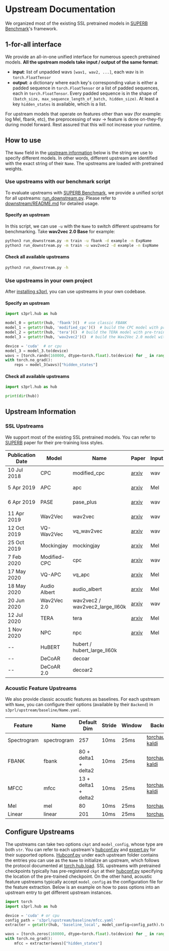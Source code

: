 # Upstream Documentation

We organized most of the existing SSL pretrained models in [SUPERB Benchmark](https://arxiv.org/abs/2105.01051)'s framework.

## 1-for-all interface
We provide an all-in-one unified interface for numerous speech pretrained models.
**All the upstream models take input / output of the same format:**
- **input**: list of unpadded wavs `[wav1, wav2, ...]`, each wav is in `torch.FloatTensor`
- **output**: a dictionary where each key's corresponding value is either a padded sequence in `torch.FloatTensor` or a list of padded sequences, each in `torch.FloatTensor`. Every padded sequence is in the shape of `(batch_size, max_sequence_length_of_batch, hidden_size)`. At least a key `hidden_states` is available, which is a list.

For upstream models that operate on features other than wav (for example: log Mel, fbank, etc), the preprocessing of wav -> feature is done on-they-fly during model forward. Rest assured that this will not increase your runtime.

## How to use

The `Name` field in the [upstream information](#upstream-information) below is the string we use to specify different models. In other words, different upstream are identified with the exact string of their `Name`. The upstreams are loaded with pretrained weights.

### Use upstreams with our benchmark script

To evaluate upstreams with [SUPERB Benchmark](https://arxiv.org/abs/2105.01051), we provide a unified script for all upstreams: [run_downstream.py](../run_downstream.py). Please refer to [downstream/README.md](../downstream/README.md) for detailed usage.

#### Specify an upstream

In this script, we can use `-u` with the `Name` to switch different upstreams for benchmarking. Take **wav2vec 2.0 Base** for example:

```bash
python3 run_downstream.py -m train -u fbank -d example -n ExpName
python3 run_downstream.py -m train -u wav2vec2 -d example -n ExpName
```

#### Check all available upstreams

```bash
python3 run_downstream.py -h
```

### Use upstreams in your own project

After [installing s3prl](../../README.md#installation), you can use upstreams in your own codebase.

#### Specify an upstream

```python
import s3prl.hub as hub

model_0 = getattr(hub, 'fbank')()  # use classic FBANK
model_1 = getattr(hub, 'modified_cpc')()  # build the CPC model with pre-trained weights
model_2 = getattr(hub, 'tera')()  # build the TERA model with pre-trained weights
model_3 = getattr(hub, 'wav2vec2')()  # build the Wav2Vec 2.0 model with pre-trained weights

device = 'cuda'  # or cpu
model_3 = model_3.to(device)
wavs = [torch.randn(160000, dtype=torch.float).to(device) for _ in range(16)]
with torch.no_grad():
    reps = model_3(wavs)["hidden_states"]
```

#### Check all available upstreams

```python
import s3prl.hub as hub

print(dir(hub))
```

## Upstream Information

### SSL Upstreams

We support most of the existing SSL pretrained models. You can refer to [SUPERB](https://arxiv.org/abs/2105.01051) paper for their pre-training loss styles.

Publication Date | Model | Name | Paper | Input | Stride | Pre-train Data | Official Ckpt | Official Repo 
|---|---|---|---|---|---|---|---|---
10 Jul 2018 | CPC | modified_cpc | [arxiv](https://arxiv.org/abs/1807.03748) | wav | 10ms | [LibriLight-60k](https://github.com/facebookresearch/libri-light) | X | [FAIR](https://github.com/facebookresearch/CPC_audio)
5 Apr 2019 | APC | apc | [arxiv](https://arxiv.org/abs/1904.03240) | Mel | 10ms | [LibriSpeech-360](http://www.openslr.org/12) | O | [APC](https://github.com/Alexander-H-Liu/NPC)
6 Apr 2019 | PASE | pase_plus | [arxiv](https://arxiv.org/abs/1904.03416) | wav | 10ms | [LibriSpeech-960](http://www.openslr.org/12) | X | [PASE](https://github.com/santi-pdp/pase)
11 Apr 2019 | Wav2Vec | wav2vec | [arxiv](https://arxiv.org/abs/1904.05862) | wav | 10ms | [LibriSpeech-960](http://www.openslr.org/12) | O | [Fairseq](https://github.com/pytorch/fairseq)
12 Oct 2019 | VQ-Wav2Vec | vq_wav2vec | [arxiv](https://arxiv.org/abs/1910.05453) | wav | 10ms | [LibriSpeech-960](http://www.openslr.org/12) | O | [Fairseq](https://github.com/pytorch/fairseq)
25 Oct 2019 | Mockingjay | mockingjay | [arxiv](https://arxiv.org/abs/1910.12638) | Mel | 10ms | [LibriSpeech-960](http://www.openslr.org/12) | O | [S3PRL](https://github.com/andi611/Self-Supervised-Speech-Pretraining-and-Representation-Learning)
7 Feb 2020 | Modified-CPC | cpc | [arxiv](https://arxiv.org/abs/2002.02848) | wav | 10ms | [LibriLight-60k](https://github.com/facebookresearch/libri-light) | O | [FAIR](https://github.com/facebookresearch/CPC_audio)
17 May 2020 | VQ-APC | vq_apc | [arxiv](https://arxiv.org/abs/2005.08392) | Mel | 10ms | [LibriSpeech-360](http://www.openslr.org/12) | O | [NPC](https://github.com/Alexander-H-Liu/NPC)
18 May 2020 | Audio Albert | audio_albert | [arxiv](https://arxiv.org/abs/2005.08575) | Mel | 10ms | [LibriSpeech-960](http://www.openslr.org/12) | X | [S3PRL](https://github.com/andi611/Self-Supervised-Speech-Pretraining-and-Representation-Learning)
20 Jun 2020 | Wav2Vec 2.0 | wav2vec2 / wav2vec2_large_ll60k | [arxiv](https://arxiv.org/abs/2006.11477) | wav | 20ms | [LibriSpeech-960](http://www.openslr.org/12) | O | [Fairseq](https://github.com/pytorch/fairseq)
12 Jul 2020 | TERA | tera | [arxiv](https://arxiv.org/abs/2007.06028) | Mel | 10ms | [LibriSpeech-960](http://www.openslr.org/12) | O | [S3PRL](https://github.com/andi611/Self-Supervised-Speech-Pretraining-and-Representation-Learning)
1 Nov 2020 | NPC | npc | [arxiv](https://arxiv.org/abs/2011.00406) | Mel | 10ms | [LibriSpeech-360](http://www.openslr.org/12) | X | [NPC](https://github.com/Alexander-H-Liu/NPC)
-- | HuBERT | hubert / hubert_large_ll60k |  |  |  |  |  | 
-- | DeCoAR | decoar |  |  |  |  |  | 
-- | DeCoAR 2.0 | decoar2 |  |  |  |  |  | 

### Acoustic Feature Upstreams

We also provide classic acoustic features as baselines. For each upstream with `Name`, you can configure their options (available by their `Backend`) in `s3prl/upstream/baseline/Name.yaml`.

| Feature | Name | Default Dim | Stride | Window | Backend |
| -------- | -------- | -------- | -------- | -------- | -------- |
| Spectrogram | spectrogram | 257 | 10ms | 25ms | [torchaudio-kaldi](https://pytorch.org/audio/stable/compliance.kaldi.html) |
| FBANK | fbank | 80 + delta1 + delta2 | 10ms | 25ms | [torchaudio-kaldi](https://pytorch.org/audio/stable/compliance.kaldi.html) |
| MFCC | mfcc | 13 + delta1 + delta2 | 10ms | 25ms | [torchaudio-kaldi](https://pytorch.org/audio/stable/compliance.kaldi.html) |
| Mel | mel | 80 | 10ms | 25ms | [torchaudio](https://pytorch.org/audio/stable/transforms.html) |
| Linear | linear | 201 | 10ms | 25ms | [torchaudio](https://pytorch.org/audio/stable/transforms.html) |

## Configure Upstreams

The upstreams can take two options `ckpt` and `model_config`, whose type are both `str`. You can refer to each upstream's [hubconf.py](./baseline/hubconf.py) and [expert.py](./baseline/expert.py) for their supported options. [Hubconf.py](./baseline/hubconf.py) under each upstream folder contains the entries you can use as the `Name` to initialize an upstream, which follows the protocol documented at [torch.hub.load](https://pytorch.org/docs/stable/hub.html). SSL upstreams with pretrained checkpoints typically has pre-registered `ckpt` at their [hubconf.py](./wav2vec2/hubconf.py) specifying the location of the pre-trained checkpoint. On the other hand, acoustic feature upstreams typically accept `model_config` as the configuration file for the feature extraction. Below is an example on how to pass options into an upstream entry to get different upstream instances.

```python
import torch
import s3prl.hub as hub

device = 'cuda' # or cpu
config_path = 's3prl/upstream/baseline/mfcc.yaml'
extracter = getattr(hub, 'baseline_local', model_config=config_path).to(device)

wavs = [torch.zeros(160000, dtype=torch.float).to(device) for _ in range(16)]
with torch.no_grad():
    mfcc = extracter(wavs)["hidden_states"]
```
